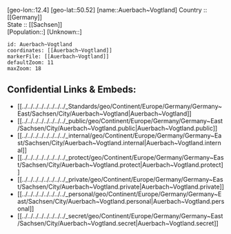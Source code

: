 ﻿---
location: [50.52,12.4] 
mapzoom: [7,12] 
mapmarker: city 
type: City
tags:
- geo/City


SpocWebEntityId: 28924
isDeleted: false
confidential: public

---
[geo-lon::12.4] 
[geo-lat::50.52] 
[name::Auerbach~Vogtland] 
Country :: [[Germany]]  
State :: [[Sachsen]]  
[Population::] 
[Unknown::] 


```leaflet
id: Auerbach~Vogtland
coordinates: [[Auerbach~Vogtland]] 
markerFile: [[Auerbach~Vogtland]] 
defaultZoom: 11 
maxZoom: 18
```


## Confidential Links & Embeds: 
- [[../../../../../../../../_Standards/geo/Continent/Europe/Germany/Germany~East/Sachsen/City/Auerbach~Vogtland|Auerbach~Vogtland]] 
- [[../../../../../../../../_public/geo/Continent/Europe/Germany/Germany~East/Sachsen/City/Auerbach~Vogtland.public|Auerbach~Vogtland.public]] 
- [[../../../../../../../../_internal/geo/Continent/Europe/Germany/Germany~East/Sachsen/City/Auerbach~Vogtland.internal|Auerbach~Vogtland.internal]] 
- [[../../../../../../../../_protect/geo/Continent/Europe/Germany/Germany~East/Sachsen/City/Auerbach~Vogtland.protect|Auerbach~Vogtland.protect]] 
- [[../../../../../../../../_private/geo/Continent/Europe/Germany/Germany~East/Sachsen/City/Auerbach~Vogtland.private|Auerbach~Vogtland.private]] 
- [[../../../../../../../../_personal/geo/Continent/Europe/Germany/Germany~East/Sachsen/City/Auerbach~Vogtland.personal|Auerbach~Vogtland.personal]] 
- [[../../../../../../../../_secret/geo/Continent/Europe/Germany/Germany~East/Sachsen/City/Auerbach~Vogtland.secret|Auerbach~Vogtland.secret]] 
